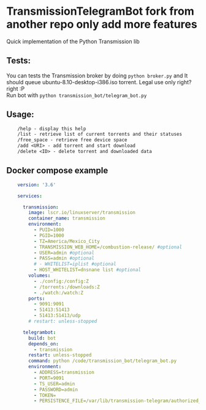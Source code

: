 # TransmissionTelegramBot fork from another repo only add more features
Quick implementation of the Python Transmission lib

## Tests:
You can tests the Transmission broker by doing `python broker.py` and It should queue ubuntu-8.10-desktop-i386.iso torrent. Legal use only right? right :P<br>
Run bot with `python transmission_bot/telegram_bot.py`

## Usage:
```txt
    /help - display this help
    /list - retrieve list of current torrents and their statuses
    /free_space - retrieve free device space
    /add <URI> - add torrent and start download
    /delete <ID> - delete torrent and downloaded data
```
## Docker compose example

```yaml
    version: '3.6'

    services: 

      transmission:
        image: lscr.io/linuxserver/transmission
        container_name: transmission
        environment:
          - PUID=1000
          - PGID=1000
          - TZ=America/Mexico_City
          - TRANSMISSION_WEB_HOME=/combustion-release/ #optional
          - USER=admin #optional
          - PASS=admin #optional
          # - WHITELIST=iplist #optional
          - HOST_WHITELIST=dnsnane list #optional
        volumes:
          - ./config:/config:Z
          - /torrents:/downloads:Z
          - ./watch:/watch:Z
        ports:
          - 9091:9091
          - 51413:51413
          - 51413:51413/udp
        # restart: unless-stopped

      telegrambot:
        build: bot
        depends_on:
          - transmission
        restart: unless-stopped
        command: python /code/transmission_bot/telegram_bot.py
        environment:
          - ADDRESS=transmission
          - PORT=9091
          - TS_USER=admin
          - PASSWORD=admin
          - TOKEN=
          - PERSISTENCE_FILE=/var/lib/transmission-telegram/authorized_chats
```